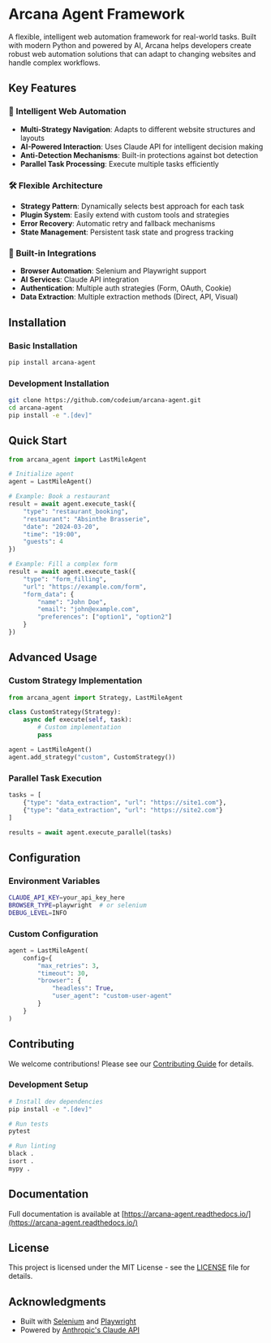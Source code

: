 # Arcana Agent Framework

A flexible, intelligent web automation framework for real-world tasks. Built with modern Python and powered by AI, Arcana helps developers create robust web automation solutions that can adapt to changing websites and handle complex workflows.

## Key Features

### 🤖 Intelligent Web Automation
- **Multi-Strategy Navigation**: Adapts to different website structures and layouts
- **AI-Powered Interaction**: Uses Claude API for intelligent decision making
- **Anti-Detection Mechanisms**: Built-in protections against bot detection
- **Parallel Task Processing**: Execute multiple tasks efficiently

### 🛠️ Flexible Architecture
- **Strategy Pattern**: Dynamically selects best approach for each task
- **Plugin System**: Easily extend with custom tools and strategies
- **Error Recovery**: Automatic retry and fallback mechanisms
- **State Management**: Persistent task state and progress tracking

### 🔌 Built-in Integrations
- **Browser Automation**: Selenium and Playwright support
- **AI Services**: Claude API integration
- **Authentication**: Multiple auth strategies (Form, OAuth, Cookie)
- **Data Extraction**: Multiple extraction methods (Direct, API, Visual)

## Installation

### Basic Installation
```bash
pip install arcana-agent
```

### Development Installation
```bash
git clone https://github.com/codeium/arcana-agent.git
cd arcana-agent
pip install -e ".[dev]"
```

## Quick Start

```python
from arcana_agent import LastMileAgent

# Initialize agent
agent = LastMileAgent()

# Example: Book a restaurant
result = await agent.execute_task({
    "type": "restaurant_booking",
    "restaurant": "Absinthe Brasserie",
    "date": "2024-03-20",
    "time": "19:00",
    "guests": 4
})

# Example: Fill a complex form
result = await agent.execute_task({
    "type": "form_filling",
    "url": "https://example.com/form",
    "form_data": {
        "name": "John Doe",
        "email": "john@example.com",
        "preferences": ["option1", "option2"]
    }
})
```

## Advanced Usage

### Custom Strategy Implementation
```python
from arcana_agent import Strategy, LastMileAgent

class CustomStrategy(Strategy):
    async def execute(self, task):
        # Custom implementation
        pass

agent = LastMileAgent()
agent.add_strategy("custom", CustomStrategy())
```

### Parallel Task Execution
```python
tasks = [
    {"type": "data_extraction", "url": "https://site1.com"},
    {"type": "data_extraction", "url": "https://site2.com"}
]

results = await agent.execute_parallel(tasks)
```

## Configuration

### Environment Variables
```bash
CLAUDE_API_KEY=your_api_key_here
BROWSER_TYPE=playwright  # or selenium
DEBUG_LEVEL=INFO
```

### Custom Configuration
```python
agent = LastMileAgent(
    config={
        "max_retries": 3,
        "timeout": 30,
        "browser": {
            "headless": True,
            "user_agent": "custom-user-agent"
        }
    }
)
```

## Contributing

We welcome contributions! Please see our [Contributing Guide](CONTRIBUTING.md) for details.

### Development Setup
```bash
# Install dev dependencies
pip install -e ".[dev]"

# Run tests
pytest

# Run linting
black .
isort .
mypy .
```

## Documentation

Full documentation is available at [https://arcana-agent.readthedocs.io/](https://arcana-agent.readthedocs.io/)

## License

This project is licensed under the MIT License - see the [LICENSE](LICENSE) file for details.

## Acknowledgments

- Built with [Selenium](https://www.selenium.dev/) and [Playwright](https://playwright.dev/)
- Powered by [Anthropic's Claude API](https://www.anthropic.com/)
